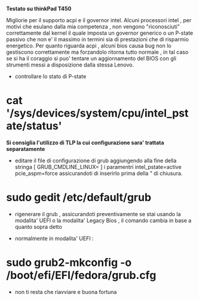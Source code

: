 **Testato su thinkPad T450**

Migliorie per il supporto acpi e il governor intel.
Alcuni processori intel , per motivi che esulano dalla mia competenza , non vengono "riconosciuti" correttamente dal kernel il quale imposta un governor generico o un P-state passivo che non e' il massimo in termini sia di prestazioni che di risparmio energetico. Per quanto riguarda acpi , alcuni bios causa bug non lo gestiscono correttamente ma forzandolo ritorna tutto normale , in tal caso se si ha il coraggio si puo' tentare un aggiornamento del BIOS con gli strumenti messi a disposizione dalla stessa Lenovo.

* controllare lo stato di P-state

# cat '/sys/devices/system/cpu/intel_pstate/status' 


**Si consiglia l'utilizzo di TLP la cui configurazione sara' trattata separatamente**

* editare il file di configurazione di grub aggiungendo alla fine della stringa [ GRUB_CMDLINE_LINUX= ] i paramentri intel_pstate=active pcie_aspm=force assicurandoti di inserirlo prima della " di chiusura.

# sudo gedit /etc/default/grub

* rigenerare il grub , assicurandoti preventivamente se stai usando la modalita' UEFI o la modalita' Legacy Bios , il comando cambia in base a quanto sopra detto

* normalmente in modalita' UEFI : 

# sudo grub2-mkconfig -o /boot/efi/EFI/fedora/grub.cfg

* non ti resta che riavviare e buona fortuna
